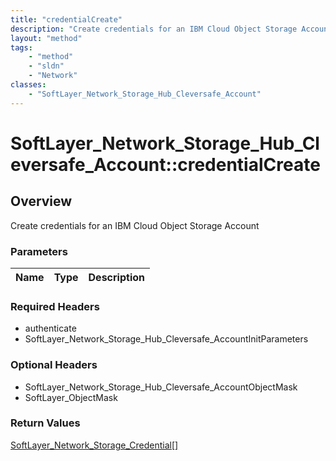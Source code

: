 ```yaml
---
title: "credentialCreate"
description: "Create credentials for an IBM Cloud Object Storage Account"
layout: "method"
tags:
    - "method"
    - "sldn"
    - "Network"
classes:
    - "SoftLayer_Network_Storage_Hub_Cleversafe_Account"
---
```

# SoftLayer_Network_Storage_Hub_Cleversafe_Account::credentialCreate
## Overview 
Create credentials for an IBM Cloud Object Storage Account 

### Parameters 
|Name | Type | Description |
| --- | --- | --- |


### Required Headers
* authenticate
* SoftLayer_Network_Storage_Hub_Cleversafe_AccountInitParameters

### Optional Headers
* SoftLayer_Network_Storage_Hub_Cleversafe_AccountObjectMask
* SoftLayer_ObjectMask

### Return Values
<a href='/reference/datatypes/SoftLayer_Network_Storage_Credential'>SoftLayer_Network_Storage_Credential[] </a>
